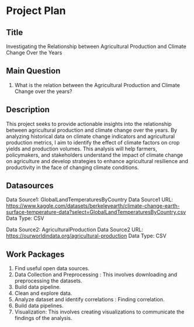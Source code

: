 # Project Plan

## Title
Investigating the Relationship between Agricultural Production and Climate Change Over the Years

## Main Question
1. What is the relation between the Agricultural Production and Climate Change over the years?

## Description

This project seeks to provide actionable insights into the relationship between agricultural production and climate change over the years. By analyzing historical data on climate change indicators and agricultural production metrics, I aim to identify the effect of climate factors on crop yields and production volumes. This analysis will help farmers, policymakers, and stakeholders understand the impact of climate change on agriculture and develop strategies to enhance agricultural resilience and productivity in the face of changing climate conditions.

## Datasources

Data Source1: GlobalLandTemperaturesByCountry
Data Source1 URL: https://www.kaggle.com/datasets/berkeleyearth/climate-change-earth-surface-temperature-data?select=GlobalLandTemperaturesByCountry.csv
Data Type: CSV

Data Source2: AgriculturalProduction
Data Source2 URL: https://ourworldindata.org/agricultural-production
Data Type: CSV


## Work Packages

1. Find useful open data sources.
2. Data Collection and Preprocessing : This involves downloading and preprocessing the datasets.
3. Build data pipeline.
4. Clean and explore data.
5. Analyze dataset and identify correlations : Finding correlation.
6. Build data pipelines.
7. Visualization: This involves creating visualizations to communicate the findings of the analysis.
